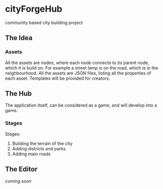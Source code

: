 # cityForgeHub
community based city building project

## The Idea

### Assets

All the assets are nodes, where each node connects to its parent node, which it is build on. For example a street lamp is on the road, which is in the neighbourhood. 
All the assets are JSON files, listing all the properties of each asset. Templates will be provided for creators.

## The Hub

The application itself, can be considered as a game, and will develop into a game.

### Stages

Stages:
  1. Building the terrain of the city
  2. Adding districts and parks
  3. Adding main roads

## The Editor

*coming soon*
